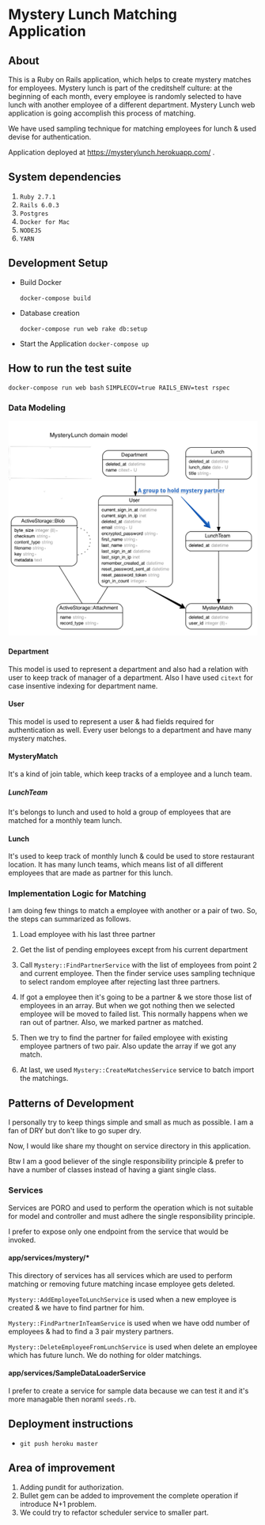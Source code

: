 # Mystery Lunch Matching Application

## About

This is a Ruby on Rails application, which helps to create mystery matches for employees.
Mystery lunch is part of the creditshelf culture: at the beginning of each month, every employee is
randomly selected to have lunch with another employee of a different department.
Mystery Lunch web application is going accomplish this process of matching.

We have used sampling technique for matching employees for lunch & used devise for authentication.

Application deployed at https://mysterylunch.herokuapp.com/ .

## System dependencies

1. `Ruby 2.7.1`
2. `Rails 6.0.3`
3. `Postgres`
4. `Docker for Mac`
5. `NODEJS`
6. `YARN`

## Development Setup

- Build Docker

  `docker-compose build`

- Database creation

  `docker-compose run web rake db:setup`

- Start the Application
  `docker-compose up`

## How to run the test suite

`docker-compose run web bash`
`SIMPLECOV=true RAILS_ENV=test rspec`

### Data Modeling

![Data Model](data_model.png)

#### Department

This model is used to represent a department and also had a relation with user to keep track of manager of a department.
Also I have used `citext` for case insentive indexing for department name.

#### User

This model is used to represent a user & had fields required for authentication as well.
Every user belongs to a department and have many mystery matches.

#### MysteryMatch

It's a kind of join table, which keep tracks of a employee and a lunch team.

##### LunchTeam

It's belongs to lunch and used to hold a group of employees that are matched for a monthly team lunch.

#### Lunch

It's used to keep track of monthly lunch & could be used to store restaurant location.
It has many lunch teams, which means list of all different employees that are made as partner for this lunch.

### Implementation Logic for Matching

I am doing few things to match a employee with another or a pair of two.
So, the steps can summarized as follows.

1. Load employee with his last three partner

2. Get the list of pending employees except from his current department

3. Call `Mystery::FindPartnerService` with the list of employees from point 2 and current employee.
   Then the finder service uses sampling technique to select random employee after rejecting last three partners.

4. If got a employee then it's going to be a partner & we store those list of employees in an array. But when we got nothing
   then we selected employee will be moved to failed list. This normally happens when we ran out of partner.
   Also, we marked partner as matched.

5. Then we try to find the partner for failed employee with existing employee partners of two pair.
   Also update the array if we got any match.

6. At last, we used `Mystery::CreateMatchesService` service to batch import the matchings.

## Patterns of Development

I personally try to keep things simple and small as much as possible. I am a fan of DRY but don't like to go super dry.

Now, I would like share my thought on service directory in this application.

Btw I am a good believer of the single responsibility principle & prefer to have a number of classes instead of having a giant single class.

### Services

Services are PORO and used to perform the operation which is not suitable for model and controller and must adhere the single responsibility principle.

I prefer to expose only one endpoint from the service that would be invoked.

#### app/services/mystery/\*

This directory of services has all services which are used to perform matching or removing future matching incase employee gets deleted.

`Mystery::AddEmployeeToLunchService` is used when a new employee is created & we have to find partner for him.

`Mystery::FindPartnerInTeamService` is used when we have odd number of employees & had to find a 3 pair mystery partners.

`Mystery::DeleteEmployeeFromLunchService` is used when delete an employee which has future lunch. We do nothing for older matchings.

#### app/services/SampleDataLoaderService

I prefer to create a service for sample data because we can test it and it's more managable then noraml `seeds.rb`.

## Deployment instructions

- `git push heroku master`

## Area of improvement

1. Adding pundit for authorization.
2. Bullet gem can be added to improvement the complete operation if introduce N+1 problem.
3. We could try to refactor scheduler service to smaller part.
